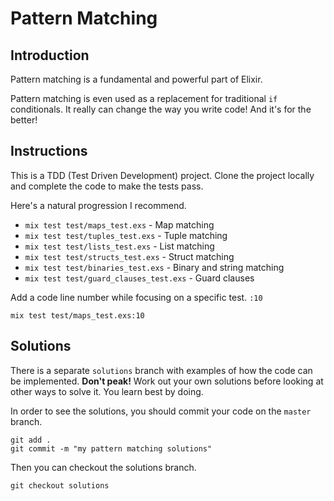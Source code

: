 # Pattern Matching

## Introduction

Pattern matching is a fundamental and powerful part of Elixir.

Pattern matching is even used as a replacement for traditional `if` conditionals. It really can change the way you write code! And it's for the better!

## Instructions

This is a TDD (Test Driven Development) project. Clone the project locally and complete the code to make the tests pass.

Here's a natural progression I recommend.

- `mix test test/maps_test.exs` - Map matching
- `mix test test/tuples_test.exs` - Tuple matching
- `mix test test/lists_test.exs` - List matching
- `mix test test/structs_test.exs` - Struct matching
- `mix test test/binaries_test.exs` - Binary and string matching
- `mix test test/guard_clauses_test.exs` - Guard clauses

Add a code line number while focusing on a specific test. `:10`

```
mix test test/maps_test.exs:10
```

## Solutions

There is a separate `solutions` branch with examples of how the code can be implemented. **Don't peak!** Work out your own solutions before looking at other ways to solve it. You learn best by doing.

In order to see the solutions, you should commit your code on the `master` branch.

```
git add .
git commit -m "my pattern matching solutions"
```

Then you can checkout the solutions branch.

```
git checkout solutions
```